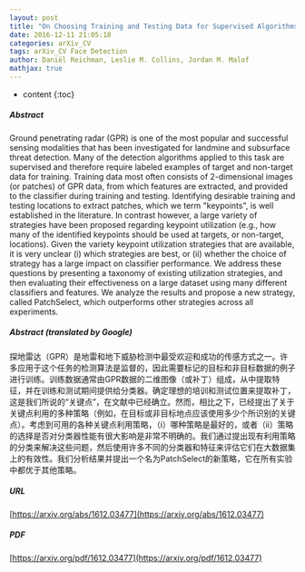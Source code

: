 ```yaml
---
layout: post
title: "On Choosing Training and Testing Data for Supervised Algorithms in Ground Penetrating Radar Data for Buried Threat Detection"
date: 2016-12-11 21:05:18
categories: arXiv_CV
tags: arXiv_CV Face Detection
author: Daniël Reichman, Leslie M. Collins, Jordan M. Malof
mathjax: true
---
```


* content
{:toc}

##### Abstract
Ground penetrating radar (GPR) is one of the most popular and successful sensing modalities that has been investigated for landmine and subsurface threat detection. Many of the detection algorithms applied to this task are supervised and therefore require labeled examples of target and non-target data for training. Training data most often consists of 2-dimensional images (or patches) of GPR data, from which features are extracted, and provided to the classifier during training and testing. Identifying desirable training and testing locations to extract patches, which we term "keypoints", is well established in the literature. In contrast however, a large variety of strategies have been proposed regarding keypoint utilization (e.g., how many of the identified keypoints should be used at targets, or non-target, locations). Given the variety keypoint utilization strategies that are available, it is very unclear (i) which strategies are best, or (ii) whether the choice of strategy has a large impact on classifier performance. We address these questions by presenting a taxonomy of existing utilization strategies, and then evaluating their effectiveness on a large dataset using many different classifiers and features. We analyze the results and propose a new strategy, called PatchSelect, which outperforms other strategies across all experiments.

##### Abstract (translated by Google)
探地雷达（GPR）是地雷和地下威胁检测中最受欢迎和成功的传感方式之一。许多应用于这个任务的检测算法是监督的，因此需要标记的目标和非目标数据的例子进行训练。训练数据通常由GPR数据的二维图像（或补丁）组成，从中提取特征，并在训练和测试期间提供给分类器。确定理想的培训和测试位置来提取补丁，这是我们所说的“关键点”，在文献中已经确立。然而，相比之下，已经提出了关于关键点利用的多种策略（例如，在目标或非目标地点应该使用多少个所识别的关键点）。考虑到可用的各种关键点利用策略，（i）哪种策略是最好的，或者（ii）策略的选择是否对分类器性能有很大影响是非常不明确的。我们通过提出现有利用策略的分类来解决这些问题，然后使用许多不同的分类器和特征来评估它们在大数据集上的有效性。我们分析结果并提出一个名为PatchSelect的新策略，它在所有实验中都优于其他策略。

##### URL
[https://arxiv.org/abs/1612.03477](https://arxiv.org/abs/1612.03477)

##### PDF
[https://arxiv.org/pdf/1612.03477](https://arxiv.org/pdf/1612.03477)

